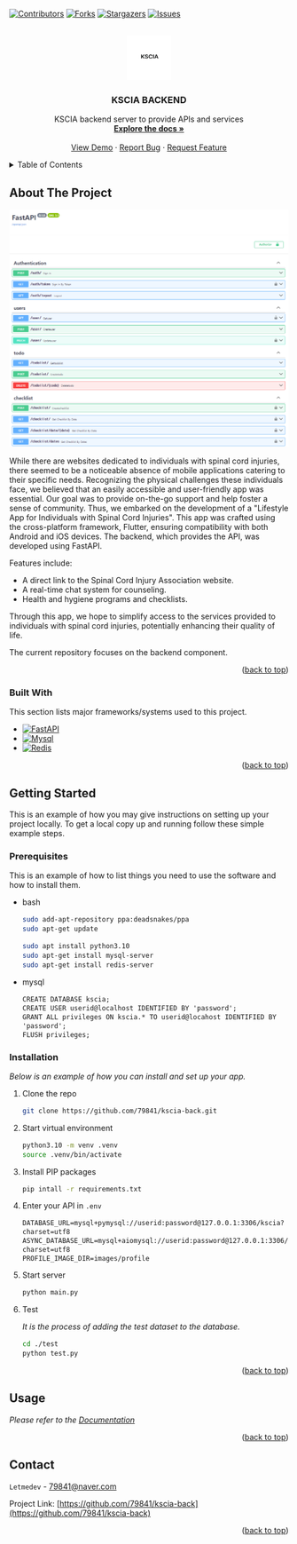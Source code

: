 <a name="readme-top"></a>

[![Contributors][contributors-shield]][contributors-url]
[![Forks][forks-shield]][forks-url]
[![Stargazers][stars-shield]][stars-url]
[![Issues][issues-shield]][issues-url]

<!-- PROJECT LOGO -->
<br />
<div align="center">
  <a href="https://github.com/79841/kscia-back">
    <img src="images/readme/logo.png" alt="Logo" width="80" height="80">
  </a>

  <h3 align="center">KSCIA BACKEND</h3>

  <p align="center">
    KSCIA backend server to provide APIs and services
    <br />
    <a href="https://github.com/79841/kscia-back"><strong>Explore the docs »</strong></a>
    <br />
    <br />
    <a href="https://github.com/79841/kscia-back">View Demo</a>
    ·
    <a href="https://github.com/79841/kscia-back/issues">Report Bug</a>
    ·
    <a href="https://github.com/79841/kscia-back/issues">Request Feature</a>
  </p>
</div>

<!-- TABLE OF CONTENTS -->
<details>
  <summary>Table of Contents</summary>
  <ol>
    <li>
      <a href="#about-the-project">About The Project</a>
      <ul>
        <li><a href="#built-with">Built With</a></li>
      </ul>
    </li>
    <li>
      <a href="#getting-started">Getting Started</a>
      <ul>
        <li><a href="#prerequisites">Prerequisites</a></li>
        <li><a href="#installation">Installation</a></li>
      </ul>
    </li>
    <li><a href="#usage">Usage</a></li>
    <li><a href="#contact">Contact</a></li>
  </ol>
</details>

<!-- ABOUT THE PROJECT -->

## About The Project

![Product Screen Shot][product-screenshot]

While there are websites dedicated to individuals with spinal cord injuries, there seemed to be a noticeable absence of mobile applications catering to their specific needs. Recognizing the physical challenges these individuals face, we believed that an easily accessible and user-friendly app was essential. Our goal was to provide on-the-go support and help foster a sense of community. Thus, we embarked on the development of a "Lifestyle App for Individuals with Spinal Cord Injuries". This app was crafted using the cross-platform framework, Flutter, ensuring compatibility with both Android and iOS devices. The backend, which provides the API, was developed using FastAPI.

Features include:

- A direct link to the Spinal Cord Injury Association website.
- A real-time chat system for counseling.
- Health and hygiene programs and checklists.

Through this app, we hope to simplify access to the services provided to individuals with spinal cord injuries, potentially enhancing their quality of life.

The current repository focuses on the backend component.

<p align="right">(<a href="#readme-top">back to top</a>)</p>

### Built With

This section lists major frameworks/systems used to this project.

- [![FastAPI][FastAPI]][FastAPI-url]
- [![Mysql][Mysql]][Mysql-url]
- [![Redis][Redis]][Redis-url]

<p align="right">(<a href="#readme-top">back to top</a>)</p>

<!-- GETTING STARTED -->

## Getting Started

This is an example of how you may give instructions on setting up your project locally.
To get a local copy up and running follow these simple example steps.

### Prerequisites

This is an example of how to list things you need to use the software and how to install them.

- bash

  ```sh
  sudo add-apt-repository ppa:deadsnakes/ppa
  sudo apt-get update
  ```

  ```sh
  sudo apt install python3.10
  sudo apt-get install mysql-server
  sudo apt-get install redis-server
  ```

- mysql

  ```mysql
  CREATE DATABASE kscia;
  CREATE USER userid@localhost IDENTIFIED BY 'password';
  GRANT ALL privileges ON kscia.* TO userid@locahost IDENTIFIED BY 'password';
  FLUSH privileges;
  ```

### Installation

_Below is an example of how you can install and set up your app._

1. Clone the repo

   ```sh
   git clone https://github.com/79841/kscia-back.git
   ```

2. Start virtual environment

   ```sh
   python3.10 -m venv .venv
   source .venv/bin/activate
   ```

3. Install PIP packages

   ```sh
   pip intall -r requirements.txt
   ```

4. Enter your API in `.env`

   ```plain
   DATABASE_URL=mysql+pymysql://userid:password@127.0.0.1:3306/kscia?charset=utf8
   ASYNC_DATABASE_URL=mysql+aiomysql://userid:password@127.0.0.1:3306/kscia?charset=utf8
   PROFILE_IMAGE_DIR=images/profile
   ```

5. Start server

   ```sh
   python main.py
   ```

6. Test

   _It is the process of adding the test dataset to the database._

   ```sh
   cd ./test
   python test.py
   ```

<p align="right">(<a href="#readme-top">back to top</a>)</p>

<!-- USAGE EXAMPLES -->

## Usage

_Please refer to the [Documentation](https://141.164.51.245:22222/docs)_

<p align="right">(<a href="#readme-top">back to top</a>)</p>

## Contact

`Letmedev` - <79841@naver.com>

Project Link: [https://github.com/79841/kscia-back](https://github.com/79841/kscia-back)

<p align="right">(<a href="#readme-top">back to top</a>)</p>

<!-- MARKDOWN LINKS & IMAGES -->

[contributors-shield]: https://img.shields.io/github/contributors/79841/kscia-back.svg?style=for-the-badge
[contributors-url]: https://github.com/79841/kscia-back/graphs/contributors
[forks-shield]: https://img.shields.io/github/forks/79841/kscia-back.svg?style=for-the-badge
[forks-url]: https://github.com/79841/kscia-back/network/members
[stars-shield]: https://img.shields.io/github/stars/79841/kscia-back.svg?style=for-the-badge
[stars-url]: https://github.com/79841/kscia-back/stargazers
[issues-shield]: https://img.shields.io/github/issues/79841/kscia-back.svg?style=for-the-badge
[issues-url]: https://github.com/79841/kscia-back/issues

<!-- [linkedin-url]: https://linkedin.com/in/othneildrew -->

[product-screenshot]: images/readme/product_screenshot.png
[FastAPI]: https://img.shields.io/badge/FastAPI-005571?style=for-the-badge&logo=fastapi
[FastAPI-url]: https://fastapi.tiangolo.com/
[Mysql]: https://img.shields.io/badge/MySQL-4479A1?style=for-the-badge&logo=MySQL&logoColor=white
[Mysql-url]: https://www.mysql.com/
[Redis]: https://img.shields.io/badge/redis-%23DD0031.svg?&style=for-the-badge&logo=redis&logoColor=white
[Redis-url]: https://vuejs.org/
